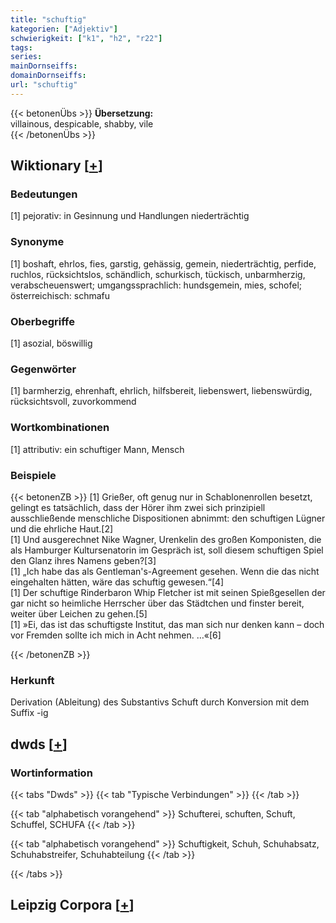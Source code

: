 ```yaml
---
title: "schuftig"
kategorien: ["Adjektiv"]
schwierigkeit: ["k1", "h2", "r22"]
tags:
series:
mainDornseiffs:
domainDornseiffs:
url: "schuftig"
---
```


{{< betonenÜbs >}}
**Übersetzung:**  
villainous, despicable, shabby, vile  
{{< /betonenÜbs >}}

## Wiktionary [[+](https://de.wiktionary.org/wiki/schuftig)]

### Bedeutungen
[1] pejorativ: in Gesinnung und Handlungen niederträchtig  

### Synonyme
[1] boshaft, ehrlos, fies, garstig, gehässig, gemein, niederträchtig, perfide, ruchlos, rücksichtslos, schändlich, schurkisch, tückisch, unbarmherzig, verabscheuenswert; umgangssprachlich: hundsgemein, mies, schofel; österreichisch: schmafu  

### Oberbegriffe
[1] asozial, böswillig  

### Gegenwörter
[1] barmherzig, ehrenhaft, ehrlich, hilfsbereit, liebenswert, liebenswürdig, rücksichtsvoll, zuvorkommend  

### Wortkombinationen
[1] attributiv: ein schuftiger Mann, Mensch  

### Beispiele
{{< betonenZB >}}
[1] Grießer, oft genug nur in Schablonenrollen besetzt, gelingt es tatsächlich, dass der Hörer ihm zwei sich prinzipiell ausschließende menschliche Dispositionen abnimmt: den schuftigen Lügner und die ehrliche Haut.[2]  
[1] Und ausgerechnet Nike Wagner, Urenkelin des großen Komponisten, die als Hamburger Kultursenatorin im Gespräch ist, soll diesem schuftigen Spiel den Glanz ihres Namens geben?[3]  
[1] „Ich habe das als Gentleman's-Agreement gesehen. Wenn die das nicht eingehalten hätten, wäre das schuftig gewesen.“[4]  
[1] Der schuftige Rinderbaron Whip Fletcher ist mit seinen Spießgesellen der gar nicht so heimliche Herrscher über das Städtchen und finster bereit, weiter über Leichen zu gehen.[5]  
[1] »Ei, das ist das schuftigste Institut, das man sich nur denken kann – doch vor Fremden sollte ich mich in Acht nehmen. …«[6]  

{{< /betonenZB >}}
### Herkunft
Derivation (Ableitung) des Substantivs Schuft durch Konversion mit dem Suffix -ig  



## dwds [[+](https://www.dwds.de/wb/schuftig)]

### Wortinformation
{{< tabs "Dwds" >}}
{{< tab "Typische Verbindungen" >}}
{{< /tab >}}

{{< tab "alphabetisch vorangehend" >}}
Schufterei, schuften, Schuft, Schuffel, SCHUFA
{{< /tab >}}

{{< tab "alphabetisch vorangehend" >}}
Schuftigkeit, Schuh, Schuhabsatz, Schuhabstreifer, Schuhabteilung
{{< /tab >}}

{{< /tabs >}}

## Leipzig Corpora [[+](https://corpora.uni-leipzig.de/en/res?word=schuftig&corpusId=deu_newscrawl-public_2018)]

